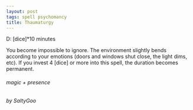 ```yaml
---
layout: post
tags: spell psychomancy
title: Thaumaturgy
---
```

D: [dice]*10 minutes

You become impossible to ignore. The environment slightly bends according to your emotions (doors and windows shut close, the light dims, etc). If you invest 4 [dice] or more into this spell, the duration becomes permanent.

###### magic + presence
###### by SaltyGoo
